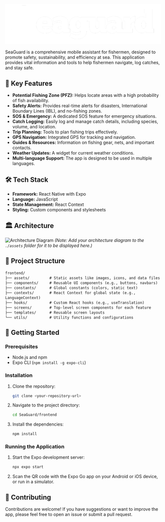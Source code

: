 ![SeaGuard Logo](./frontend/assets/logo.png)

SeaGuard is a comprehensive mobile assistant for fishermen, designed to promote safety, sustainability, and efficiency at sea. This application provides vital information and tools to help fishermen navigate, log catches, and stay safe.

## 🚀 Key Features

- **Potential Fishing Zone (PFZ):** Helps locate areas with a high probability of fish availability.
- **Safety Alerts:** Provides real-time alerts for disasters, International Boundary Lines (IBL), and no-fishing zones.
- **SOS & Emergency:** A dedicated SOS feature for emergency situations.
- **Catch Logging:** Easily log and manage catch details, including species, volume, and location.
- **Trip Planning:** Tools to plan fishing trips effectively.
- **GPS Navigation:** Integrated GPS for tracking and navigation.
- **Guides & Resources:** Information on fishing gear, nets, and important contacts.
- **Weather Updates:** A widget for current weather conditions.
- **Multi-language Support:** The app is designed to be used in multiple languages.

## 🛠️ Tech Stack

- **Framework:** React Native with Expo
- **Language:** JavaScript
- **State Management:** React Context
- **Styling:** Custom components and stylesheets

## 🏛️ Architecture

![Architecture Diagram](./frontend/assets/architecture.png)
*(Note: Add your architecture diagram to the `./assets` folder for it to be displayed here.)*

## 📂 Project Structure

```
frontend/
├── assets/         # Static assets like images, icons, and data files
├── components/     # Reusable UI components (e.g., buttons, navbars)
├── constants/      # Global constants (colors, static text)
├── contexts/       # React Context for global state (e.g., LanguageContext)
├── hooks/          # Custom React hooks (e.g., useTranslation)
├── screens/        # Top-level screen components for each feature
├── templates/      # Reusable screen layouts
└── utils/          # Utility functions and configurations
```

## 🏁 Getting Started

### Prerequisites

- Node.js and npm
- Expo CLI (`npm install -g expo-cli`)

### Installation

1.  Clone the repository:
    ```sh
    git clone <your-repository-url>
    ```
2.  Navigate to the project directory:
    ```sh
    cd SeaGuard/frontend
    ```
3.  Install the dependencies:
    ```sh
    npm install
    ```

### Running the Application

1.  Start the Expo development server:
    ```sh
    npx expo start
    ```
2.  Scan the QR code with the Expo Go app on your Android or iOS device, or run in a simulator.

## 🤝 Contributing

Contributions are welcome! If you have suggestions or want to improve the app, please feel free to open an issue or submit a pull request.
